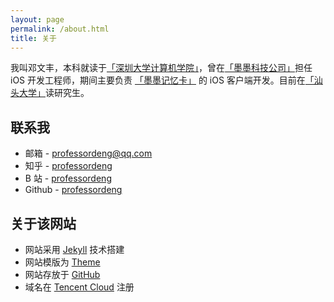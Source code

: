 ```yaml
---
layout: page
permalink: /about.html
title: 关于
---
```


我叫邓文丰，本科就读于[「深圳大学计算机学院」](https://csse.szu.edu.cn/)，曾在[「墨墨科技公司」](https://www.maimemo.com/join)担任 iOS 开发工程师，期间主要负责 [「墨墨记忆卡」](https://www.markji.com/app) 的 iOS 客户端开发。目前在[「汕头大学」](https://eng.stu.edu.cn/xyjs/gyxjs/jsjkxyjsx.htm)读研究生。

## 联系我

- 邮箱 - [professordeng@qq.com](mailto:professordeng@qq.com)
- 知乎 - [professordeng](https://www.zhihu.com/people/professordeng)
- B 站 - [professordeng](https://space.bilibili.com/491275843) 
- Github - [professordeng](https://github.com/professordeng)

## 关于该网站

- 网站采用 [Jekyll](https://jekyllrb.com/) 技术搭建
- 网站模版为 [Theme](https://github.com/professordeng/theme)
- 网站存放于 [GitHub](https://github.com/professordeng/blog)
- 域名在 [Tencent Cloud](https://dnspod.cloud.tencent.com/) 注册